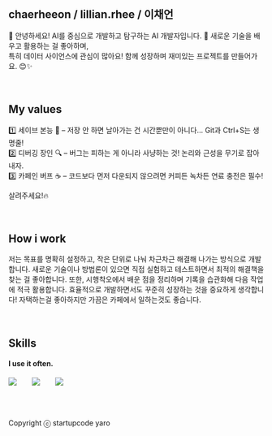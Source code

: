 ## chaerheeon / lillian.rhee / 이채언
👋 안녕하세요!
AI를 중심으로 개발하고 탐구하는 AI 개발자입니다. 🚀 새로운 기술을 배우고 활용하는 걸 좋아하며, 
<br />특히 데이터 사이언스에 관심이 많아요! 함께 성장하며 재미있는 프로젝트를 만들어가요. 😊✨
<br />
<br />
<br />
## My values
1️⃣ 세이브 본능 💾 – 저장 안 하면 날아가는 건 시간뿐만이 아니다... Git과 Ctrl+S는 생명줄!<br />
2️⃣ 디버깅 장인 🔍 – 버그는 피하는 게 아니라 사냥하는 것! 논리와 근성을 무기로 잡아내자.<br />
3️⃣ 카페인 버프 ☕ – 코드보다 먼저 다운되지 않으려면 커피든 녹차든 연료 충전은 필수!<br />

살려주세요!🔥
<br />
<br />
<br />
## How i work
저는 목표를 명확히 설정하고, 작은 단위로 나눠 차근차근 해결해 나가는 방식으로 개발합니다. 새로운 기술이나 방법론이 있으면 직접 실험하고 테스트하면서 최적의 해결책을 찾는 걸 좋아합니다. 또한, 시행착오에서 배운 점을 정리하며 기록을 습관화해 다음 작업에 적극 활용합니다. 효율적으로 개발하면서도 꾸준히 성장하는 것을 중요하게 생각합니다!
자택하는걸 좋아하지만 가끔은 카페에서 일하는것도 좋습니다.
<br />
<br />
<br />
## Skills
#### I use it often.
<div style="display:flex;gap:30px;flex-wrap:wrap;">
  <img src="https://img.shields.io/badge/Python-3776AB?style=for-the-badge&logo=Python&logoColor=white">
  <img src="https://img.shields.io/badge/MySQL-4479A1?style=for-the-badge&logo=MySQL&logoColor=white">
  <img src="https://img.shields.io/badge/Google Colab-F9AB00?style=for-the-badge&logo=Google Colab&logoColor=white">
  

</div>
<br />
<br />
<br />

Copyright ⓒ startupcode yaro